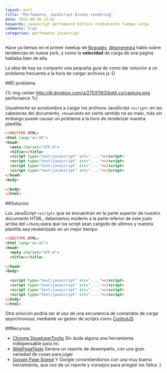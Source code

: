```yaml
---
layout: post
title: "Perfomance, JavaScript blocks rendering"
date: 2012-08-30 13:41
keywords: javascript perfomance bottico rendimiento tiempo carga
comments: true
categories: perfomance javascript
---
```


Hace ya tiempo en el primer meetup de [Bogodev](http://www.bogodev.org/), [@torrenegra](http://twitter.com/torrenegra) hablo sobre tendencias en nueva york, y como la **velocidad** de carga de una pagina hablaba bien de ella.

La idea de hoy es compartir una pequeña guia de como dar solucion a un problema frecuente a la hora de cargar archivos js :D

##El problema

{% img center http://dl.dropbox.com/u/27031193/botti.co/captura.png perfomance %}

Usualmente se acostumbra a cargar los archivos JavaScript `<script>` en las cabezeras del documento, `<head>`esto en cierto sentido no es malo, más sin embargo puede causar un problema a la hora de renderizar nuestra plantilla.

```html Ficheros js cargados desde head
<!DOCTYPE HTML>
<html lang="en-US">
<head>
  <meta charset="UTF-8">
  <title></title>
  <script type="text/javascript" src="...."></script>
  <script type="text/javascript" src="...."></script>
  <script type="text/javascript" src="...."></script>
  <script type="text/javascript" src="...."></script>
</head>
<body>
  
</body>
</html>
```

##Solucion

Los JavaScript `<script>` que se encuentran en la parte superior de nuestro documento HTML, deberiamos moderlo a la parte inferior de este justo arriba del `</body>`para que los script
sean cargado de ultimos y nuestra plantilla sea renderizado en un mejor tiempo.

```html ficheros js cargados al final del documento
<!DOCTYPE HTML>
<html lang="en-US">
<head>
  <meta charset="UTF-8">
  <title></title>
  
</head>
<body>
  
  <script type="text/javascript" src="...."></script>
  <script type="text/javascript" src="...."></script>
  <script type="text/javascript" src="...."></script>
  <script type="text/javascript" src="...."></script>
</body>
</html>
```

Otra solucion podria ser el uso de una secunencia de comandos de carga asynchronous, mediante un gestor de scripts como [ControlJS](http://stevesouders.com/controljs/).

##Recursos
* [Chrome DeveloperToolts](http://google.com/?s=chrome) Sin duda alguna una herramienta indispensable para mi.
* [WebPageTests](http://www.webpagetest.org/) Genera un reporte de desempeño, con una gran variedad de cosas para jugar
* [Google Page Speed](https://developers.google.com/speed/pagespeed/) Y Google consintiendonos con una muy buena herramienta, que nos da un reporte y consejos para arreglar los fallos :)

